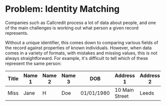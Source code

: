 Problem: Identity Matching
==========================

Companies such as Callcredit process a lot of data about people, and one of the main challenges is working out what person a given record represents.

Without a unique identifier, this comes down to comparing various fields of the record against properties of known individuals.  However, when data comes in a variety of formats, with mistakes and missing values, this is not always straightforward.  For example, it's difficult to tell which of these represent the same person:

| Title | Name 1  | Name 2 | Name 3 | DOB | Address 1 | Address 2 | Address 3 | 
| ---------- | ---------- | ---------- | ---------- | ---------- | ---------- | ---------- | ---------- | 
| Miss | Jane | H | Doe | 01/01/1980 | 10 Main Street | Leeds | W YORKS |
